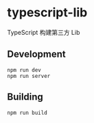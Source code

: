 # typescript-lib

TypeScript 构建第三方 Lib

## Development

```
npm run dev
npm run server
```

## Building

```
npm run build
```
